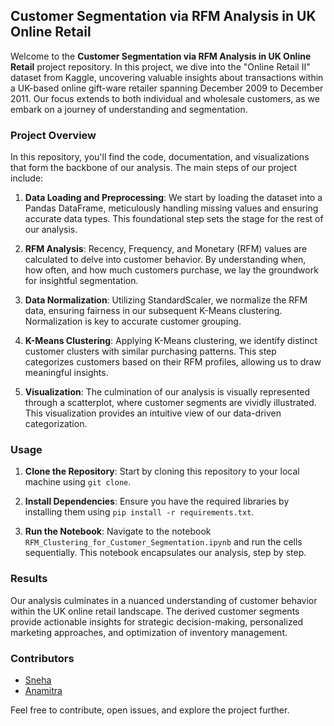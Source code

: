 ## Customer Segmentation via RFM Analysis in UK Online Retail

Welcome to the **Customer Segmentation via RFM Analysis in UK Online Retail** project repository. In this project, we dive into the "Online Retail II" dataset from Kaggle, uncovering valuable insights about transactions within a UK-based online gift-ware retailer spanning December 2009 to December 2011. Our focus extends to both individual and wholesale customers, as we embark on a journey of understanding and segmentation.

### Project Overview

In this repository, you'll find the code, documentation, and visualizations that form the backbone of our analysis. The main steps of our project include:

1. **Data Loading and Preprocessing**: We start by loading the dataset into a Pandas DataFrame, meticulously handling missing values and ensuring accurate data types. This foundational step sets the stage for the rest of our analysis.

2. **RFM Analysis**: Recency, Frequency, and Monetary (RFM) values are calculated to delve into customer behavior. By understanding when, how often, and how much customers purchase, we lay the groundwork for insightful segmentation.

3. **Data Normalization**: Utilizing StandardScaler, we normalize the RFM data, ensuring fairness in our subsequent K-Means clustering. Normalization is key to accurate customer grouping.

4. **K-Means Clustering**: Applying K-Means clustering, we identify distinct customer clusters with similar purchasing patterns. This step categorizes customers based on their RFM profiles, allowing us to draw meaningful insights.

5. **Visualization**: The culmination of our analysis is visually represented through a scatterplot, where customer segments are vividly illustrated. This visualization provides an intuitive view of our data-driven categorization.

### Usage

1. **Clone the Repository**: Start by cloning this repository to your local machine using `git clone`.

2. **Install Dependencies**: Ensure you have the required libraries by installing them using `pip install -r requirements.txt`.

3. **Run the Notebook**: Navigate to the notebook `RFM_Clustering_for_Customer_Segmentation.ipynb` and run the cells sequentially. This notebook encapsulates our analysis, step by step.

### Results

Our analysis culminates in a nuanced understanding of customer behavior within the UK online retail landscape. The derived customer segments provide actionable insights for strategic decision-making, personalized marketing approaches, and optimization of inventory management.

### Contributors

- [Sneha](https://github.com/wallflower122)
- [Anamitra](https://github.com/Lemon-Blue)

Feel free to contribute, open issues, and explore the project further.
